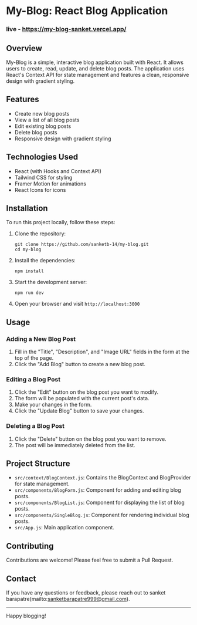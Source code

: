 # My-Blog: React Blog Application

### live - https://my-blog-sanket.vercel.app/

## Overview

My-Blog is a simple, interactive blog application built with React. It allows users to create, read, update, and delete blog posts. The application uses React's Context API for state management and features a clean, responsive design with gradient styling.

## Features

- Create new blog posts
- View a list of all blog posts
- Edit existing blog posts
- Delete blog posts
- Responsive design with gradient styling

## Technologies Used

- React (with Hooks and Context API)
- Tailwind CSS for styling
- Framer Motion for animations
- React Icons for icons

## Installation

To run this project locally, follow these steps:

1. Clone the repository:
   ```
   git clone https://github.com/sanketb-14/my-blog.git
   cd my-blog
   ```

2. Install the dependencies:
   ```
   npm install
   ```

3. Start the development server:
   ```
   npm run dev
   ```

4. Open your browser and visit `http://localhost:3000`

## Usage

### Adding a New Blog Post

1. Fill in the "Title", "Description", and "Image URL" fields in the form at the top of the page.
2. Click the "Add Blog" button to create a new blog post.

### Editing a Blog Post

1. Click the "Edit" button on the blog post you want to modify.
2. The form will be populated with the current post's data.
3. Make your changes in the form.
4. Click the "Update Blog" button to save your changes.

### Deleting a Blog Post

1. Click the "Delete" button on the blog post you want to remove.
2. The post will be immediately deleted from the list.

## Project Structure

- `src/context/BlogContext.js`: Contains the BlogContext and BlogProvider for state management.
- `src/components/BlogForm.js`: Component for adding and editing blog posts.
- `src/components/BlogList.js`: Component for displaying the list of blog posts.
- `src/components/SingleBlog.js`: Component for rendering individual blog posts.
- `src/App.js`: Main application component.

## Contributing

Contributions are welcome! Please feel free to submit a Pull Request.



## Contact

If you have any questions or feedback, please reach out to sanket barapatre(mailto:sanketbarapatre999@gmail.com).

---

Happy blogging!
